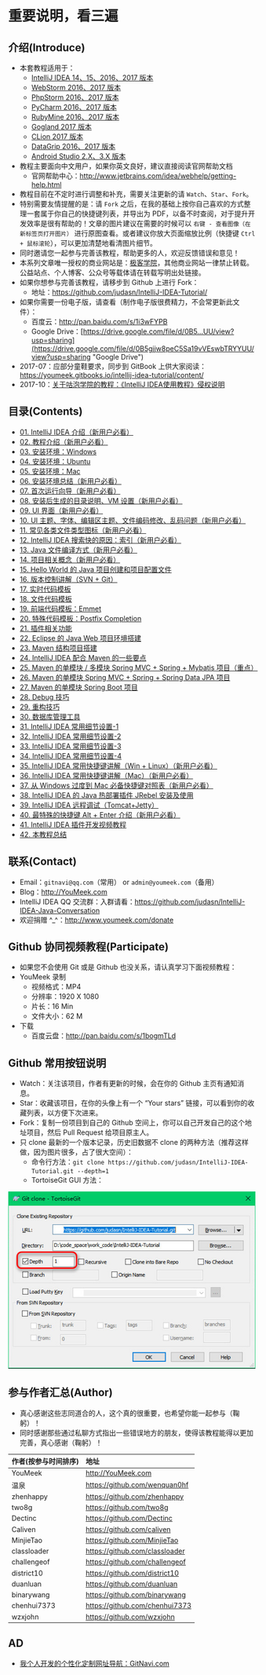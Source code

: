# 重要说明，看三遍

## 介绍(Introduce)

- 本套教程适用于：
	- [IntelliJ IDEA 14、15、2016、2017 版本](https://www.jetbrains.com/idea/)
	- [WebStorm 2016、2017 版本](https://www.jetbrains.com/webstorm)
	- [PhpStorm 2016、2017 版本](https://www.jetbrains.com/phpstorm)
	- [PyCharm 2016、2017 版本](https://www.jetbrains.com/pycharm)
	- [RubyMine 2016、2017 版本](https://www.jetbrains.com/ruby)
	- [Gogland 2017 版本](https://www.jetbrains.com/go)
	- [CLion 2017 版本](https://www.jetbrains.com/clion)
	- [DataGrip 2016、2017 版本](https://www.jetbrains.com/datagrip)
	- [Android Studio 2.X、3.X 版本](https://developer.android.com/studio/index.html?hl=zh-cn)
- 教程主要面向中文用户，如果你英文良好，建议直接阅读官网帮助文档
	- 官网帮助中心：<http://www.jetbrains.com/idea/webhelp/getting-help.html>
- 教程目前在不定时进行调整和补充，需要关注更新的请 `Watch`、`Star`、`Fork`。
- 特别需要友情提醒的是：请 `Fork` 之后，在我的基础上按你自己喜欢的方式整理一套属于你自己的快捷键列表，并导出为 PDF，以备不时查阅，对于提升开发效率是很有帮助的！文章的图片建议在需要的时候可以 `右键 - 查看图像（在新标签页打开图片）` 进行原图查看。或者建议你放大页面缩放比例（快捷键 `Ctrl + 鼠标滚轮`），可以更加清楚地看清图片细节。
- 同时邀请您一起参与完善该教程，帮助更多的人，欢迎反馈错误和意见！
- 本系列文章唯一授权的商业网站是：[极客学院](http://www.jikexueyuan.com/)，其他商业网站一律禁止转载。公益站点、个人博客、公众号等载体请在转载写明出处链接。
- 如果你想参与完善该教程，请移步到 Github 上进行 Fork：
    - 地址：<https://github.com/judasn/IntelliJ-IDEA-Tutorial/>
- 如果你需要一份电子版，请查看（制作电子版很费精力，不会常更新此文件）：
    - 百度云：<http://pan.baidu.com/s/1i3wFYPB>
    - Google Drive：[https://drive.google.com/file/d/0B5...UU/view?usp=sharing](https://drive.google.com/file/d/0B5gjjw8peC5Sa19vVEswbTRYYUU/view?usp=sharing "Google Drive")
- 2017-07：应部分童鞋要求，同步到 GitBook 上供大家阅读：<https://youmeek.gitbooks.io/intellij-idea-tutorial/content/>
- 2017-10：[关于咕泡学院的教程：《IntelliJ IDEA使用教程》侵权说明](http://www.youmeek.com/intellij-idea-tutorial-infringement/)

## 目录(Contents)

- [01. IntelliJ IDEA 介绍（新用户必看）](introduce.md)
- [02. 教程介绍（新用户必看）](about-this-tutorial.md)
- [03. 安装环境：Windows](windows-install.md)
- [04. 安装环境：Ubuntu](ubuntu-install.md)
- [05. 安装环境：Mac](mac-install.md)
- [06. 安装环境总结（新用户必看）](install-summarize.md)
- [07. 首次运行向导（新用户必看）](first-run-wizard.md)
- [08. 安装后生成的目录说明、VM 设置（新用户必看）](installation-directory-introduce.md)
- [09. UI 界面（新用户必看）](interface-introduce.md)
- [10. UI 主题、字体、编辑区主题、文件编码修改、乱码问题（新用户必看）](theme-settings.md)
- [11. 常见各类文件类型图标（新用户必看）](file-symbols-introduce.md)
- [12. IntelliJ IDEA 搜索快的原因：索引（新用户必看）](IntelliJ-IDEA-cache.md)
- [13. Java 文件编译方式（新用户必看）](make-introduce.md)
- [14. 项目相关概念（新用户必看）](project-composition-introduce.md)
- [15. Hello World 的 Java 项目创建和项目配置文件](project-settings.md)
- [16. 版本控制讲解（SVN + Git）](vcs-introduce.md)
- [17. 实时代码模板](live-templates-introduce.md)
- [18. 文件代码模板](file-templates-introduce.md)
- [19. 前端代码模板：Emmet](emmet-introduce.md)
- [20. 特殊代码模板：Postfix Completion](postfix-completion-introduce.md)
- [21. 插件相关功能](plugins-settings.md)
- [22. Eclipse 的 Java Web 项目环境搭建](eclipse-java-web-project-introduce.md)
- [23. Maven 结构项目搭建](maven-project-introduce.md)
- [24. IntelliJ IDEA 配合 Maven 的一些要点](maven-skill-introduce.md)
- [25. Maven 的单模块 / 多模块 Spring MVC + Spring + Mybatis 项目（重点）](maven-java-web-project-introduce.md)
- [26. Maven 的单模块 Spring MVC + Spring + Spring Data JPA 项目](maven-java-web-project-introduce2.md)
- [27. Maven 的单模块 Spring Boot 项目](maven-java-web-project-introduce3.md)
- [28. Debug 技巧](debug-introduce.md)
- [29. 重构技巧](refactor-introduce.md)
- [30. 数据库管理工具](database-introduce.md)
- [31. IntelliJ IDEA 常用细节设置-1](settings-introduce-1.md)
- [32. IntelliJ IDEA 常用细节设置-2](settings-introduce-2.md)
- [33. IntelliJ IDEA 常用细节设置-3](settings-introduce-3.md)
- [34. IntelliJ IDEA 常用细节设置-4](settings-introduce-4.md)
- [35. IntelliJ IDEA 常用快捷键讲解（Win + Linux）（新用户必看）](keymap-introduce.md)
- [36. IntelliJ IDEA 常用快捷键讲解（Mac）（新用户必看）](keymap-mac-introduce.md)
- [37. 从 Windows 过度到 Mac 必备快捷键对照表（新用户必看）](keymap-win-mac.md)
- [38. IntelliJ IDEA 的 Java 热部署插件 JRebel 安装及使用](jrebel-setup.md)
- [39. IntelliJ IDEA 远程调试（Tomcat+Jetty）](remote-debugging.md)
- [40. 最特殊的快捷键 Alt + Enter 介绍（新用户必看）](hotkey-alt-enter-introduce.md)
- [41. IntelliJ IDEA 插件开发视频教程](plugins-develop.md)
- [42. 本教程总结](this-tutorial-the-end.md)


## 联系(Contact)

- Email：`gitnavi@qq.com`（常用） or `admin@youmeek.com`（备用）
- Blog：<http://YouMeek.com>
- IntelliJ IDEA QQ 交流群：入群请看：<https://github.com/judasn/IntelliJ-IDEA-Java-Conversation>
- 欢迎捐赠 ^_^：<http://www.youmeek.com/donate>


## Github 协同视频教程(Participate)

- 如果您不会使用 Git 或是 Github 也没关系，请认真学习下面视频教程：
- YouMeek 录制
    - 视频格式：MP4
    - 分辨率：1920 X 1080
    - 片长：16 Min
    - 文件大小：62 M
- 下载
    - 百度云盘：<http://pan.baidu.com/s/1bogmTLd>


## Github 常用按钮说明

- Watch：关注该项目，作者有更新的时候，会在你的 Github 主页有通知消息。
- Star：收藏该项目，在你的头像上有一个 “Your stars” 链接，可以看到你的收藏列表，以方便下次进来。
- Fork：复制一份项目到自己的 Github 空间上，你可以自己开发自己的这个地址项目，然后 Pull Request 给项目原主人。 
- 只 clone 最新的一个版本记录，历史旧数据不 clone 的两种方法（推荐这样做，因为图片很多，占了很大空间）：
	- 命令行方法：`git clone https://github.com/judasn/IntelliJ-IDEA-Tutorial.git --depth=1`
	- TortoiseGit GUI 方法：

![clone 一个版本](images/clone-depth-1.jpg)


## 参与作者汇总(Author)

- 真心感谢这些志同道合的人，这个真的很重要，也希望你能一起参与（鞠躬）！
- 同时感谢那些通过私聊方式指出一些错误地方的朋友，使得该教程能得以更加完善，真心感谢（鞠躬）！


|作者(按参与时间排序)|地址|
|:---------|:---------|
|YouMeek|<http://YouMeek.com>|
|温泉|<https://github.com/wenquan0hf>|
|zhenhappy|<https://github.com/zhenhappy>|
|two8g|<https://github.com/two8g>|
|Dectinc|<https://github.com/Dectinc>|
|Caliven|<https://github.com/caliven>|
|MinjieTao|<https://github.com/MinjieTao>|
|classloader|<https://github.com/classloader>|
|challengeof|<https://github.com/challengeof>|
|district10|<https://github.com/district10>|
|duanluan|<https://github.com/duanluan>|
|binarywang|<https://github.com/binarywang>|
|chenhui7373|<https://github.com/chenhui7373>|
|wzxjohn|<https://github.com/wzxjohn>|

## AD

- [我个人开发的个性化定制网址导航：GitNavi.com](http://www.gitnavi.com)
